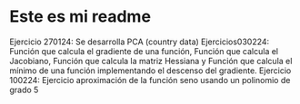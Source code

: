 # Este es mi readme 
Ejercicio 270124: Se desarrolla PCA (country data)
Ejercicios030224: Función que calcula el gradiente de una función, Función que calcula el Jacobiano, Función que calcula la matriz Hessiana y Función que calcula el mínimo de una función implementando el descenso del gradiente.
Ejercicio 100224: Ejercicio aproximación de la función seno usando un polinomio de grado 5


